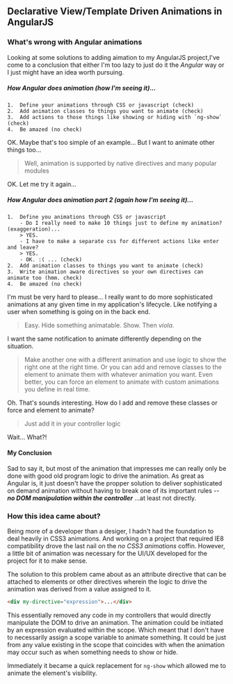 ## Declarative View/Template Driven Animations in AngularJS

### What's wrong with Angular animations

Looking at some solutions to adding aimation to my AngularJS project,I've come to a conclusion
that either I'm too lazy to just do it the *Angular* way or I just might have an idea worth pursuing.

##### How Angular does animation (how I'm seeing it)...

    1.  Define your animations through CSS or javascript (check)
    2.  Add animation classes to things you want to animate (check)
    3.  Add actions to those things like showing or hiding with `ng-show` (check)
    4.  Be amazed (no check)

OK. Maybe that's too simple of an example... But I want to animate other things too...

> Well, animation is supported by native directives and many popular modules

OK. Let me try it again...

##### How Angular does animation part 2 (again how I'm seeing it)...

    1.  Define you animations through CSS or javascript
        - Do I really need to make 10 things just to define my animation? (exaggeration)...
        > YES.
        - I have to make a separate css for different actions like enter and leave?
        > YES.
        - OK. :( ... (check)
    2.  Add animation classes to things you want to animate (check)
    3.  Write animation aware directives so your own directives can animate too (hmm. check)
    4.  Be amazed (no check)
    
I'm must be very hard to please... I really want to do more sophisticated animations at any given
time in my application's lifecycle. Like notifying a user when something is going on in the back
end.

> Easy. Hide something animatable. Show. Then *viola*.

I want the same notification to animate differently depending on the situation.

> Make another one with a different animation and use logic to show the right one at the right time.
> Or you can add and remove classes to the element to animate them with whatever animation you want.
> Even better, you can force an element to animate with custom animations you define in real time.

Oh. That's sounds interesting. How do I add and remove these classes or force and element to animate?

> Just add it in your controller logic

Wait... What?!

#### My Conclusion

Sad to say it, but most of the animation that impresses me can really only be done with good old program
logic to drive the animation. As great as Angular is, it just doesn't have the propper solution to deliver
sophisticated on demand animation without having to break one of its important rules -- ***no DOM manipulation
within the controller*** ...at least not directly.

### How this idea came about?

Being more of a developer than a desiger, I hadn't had the foundation to deal heavily in CSS3 animations. And
working on a project that required IE8 compatibility drove the last nail on the *no CSS3 animations* coffin.
However, a little bit of animation was necessary for the UI/UX developed for the project for it to make sense.

The solution to this problem came about as an attribute directive that can be attached to elements or other directives wherein the logic to drive the animation was derived from a value assigned to it.

```html
<div my-directive="expression">...</div>
```

This essentially removed any code in my controllers that would directly manipulate the DOM to drive an animation. The animation could be initiated by an expression evaluated within the scope. Which meant that I don't have to necessarily assign a scope variable to animate something. It could be just from any value existing in the scope that coincides with when the animation may occur such as when something needs to show or hide.

Immediately it became a quick replacement for `ng-show` which allowed me to animate the element's visibility.

